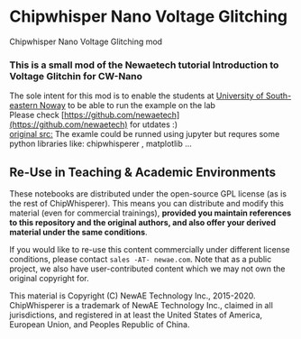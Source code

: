 # Chipwhisper Nano Voltage Glitching 

Chipwhisper Nano Voltage Glitching mod
### This is a small mod of the Newaetech tutorial Introduction to Voltage Glitchin for CW-Nano
The sole intent for this mod is to enable the students at [University of South-eastern Noway](www.usn.no) to be able to run the example on the lab \
Please check [https://github.com/newaetech](https://github.com/newaetech) for utdates :) \
[original src:](https://github.com/newaetech/achipwhisperer-jupyter/blob/c940073159c8032877e9f7b9ef852b3662c4ec02/courses/fault101/SOLN_Fault%202_2B%20-%20Voltage%20Glitching%20with%20CWNano%20to%20Bypass%20Password.ipynb)
The examle could be runned using jupyter but requres some python libraries like: chipwhisperer , matplotlib ...

## Re-Use in Teaching & Academic Environments

These notebooks are distributed under the open-source GPL license (as is the rest of ChipWhisperer). This means you can distribute and modify this material (even for commercial trainings), **provided you maintain references to this repository and the original authors, and also offer your derived material under the same conditions**.

If you would like to re-use this content commercially under different license conditions, please contact `sales -AT- newae.com`. Note that as a public project, we also have user-contributed content which we may not own the original copyright for.

This material is Copyright (C) NewAE Technology Inc., 2015-2020. ChipWhisperer is a trademark of NewAE Technology Inc., claimed in all jurisdictions, and registered in at least the United States of America, European Union, and Peoples Republic of China.
